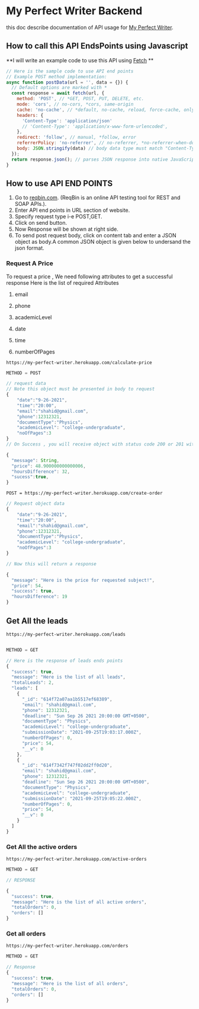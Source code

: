 # My Perfect Writer Backend

this doc describe documentation of API usage for [My Perfect Writer](https://www.myperfectwriter.net/).

## How to call this API EndsPoints using Javascript

**I will write an example code to use this API using [Fetch](https://developer.mozilla.org/en-US/docs/Web/API/Fetch_API/Using_Fetch) **

```javascript
// Here is the sample code to use API end points
// Example POST method implementation:
async function postData(url = '', data = {}) {
  // Default options are marked with *
  const response = await fetch(url, {
    method: 'POST', // *GET, POST, PUT, DELETE, etc.
    mode: 'cors', // no-cors, *cors, same-origin
    cache: 'no-cache', // *default, no-cache, reload, force-cache, only-if-cached
    headers: {
      'Content-Type': 'application/json'
      // 'Content-Type': 'application/x-www-form-urlencoded',
    },
    redirect: 'follow', // manual, *follow, error
    referrerPolicy: 'no-referrer', // no-referrer, *no-referrer-when-downgrade, origin, origin-when-cross-origin, same-origin, strict-origin, strict-origin-when-cross-origin, unsafe-url
    body: JSON.stringify(data) // body data type must match "Content-Type" header
  });
  return response.json(); // parses JSON response into native JavaScript objects
}

```
## How to use API END POINTS

1. Go to [reqbin.com](https://reqbin.com/). (ReqBin is an online API testing tool for REST and SOAP APIs.).
2. Enter API end points in URL section of website.
3. Specify request type i-e POST,GET.
4. Click on send button.
5. Now Response will be shown at right side.
6. To send post request body, click on content tab and enter a JSON object as body.A common JSON object is given below to undersand the json format.

### Request A Price

To request a price , We need following attributes to get a successful response 
Here is the list of required Attributes

1. email

2. phone

3. academicLevel

4. date

5. time

6. numberOfPages

```http
https://my-perfect-writer.herokuapp.com/calculate-price
```

```javascript
METHOD = POST
```

```javascript
// request data 
// Note this object must be presented in body to request 
{
    "date":"9-26-2021", 
    "time":"20:00", 
    "email":"shahid@gmail.com", 
    "phone":12312321, 
    "documentType":"Physics", 
    "academicLevel": "college-undergraduate",
    "noOfPages":3
}
// On Success , you will receive object with status code 200 or 201 with object like this 

{
  "message": String,
  "price": 48.900000000000006,
  "hoursDifference": 32,
  "sucess":true,
}

```

```http
POST = https://my-perfect-writer.herokuapp.com/create-order
```

```javascript
// Request object data 
{
    "date":"9-26-2021", 
    "time":"20:00", 
    "email":"shahid@gmail.com", 
    "phone":12312321, 
    "documentType":"Physics", 
    "academicLevel": "college-undergraduate",
    "noOfPages":3
}

// Now this will return a response

{
  "message": "Here is the price for requested subject!",
  "price": 54,
  "success": true,
  "hoursDifference": 19
}

```
## Get All the leads

```http
https://my-perfect-writer.herokuapp.com/leads
```

```javascript

METHOD = GET

// Here is the response of leads ends points
{
  "success": true,
  "message": "Here is the list of all leads",
  "totalLeads": 2,
  "leads": [
    {
      "_id": "614f72a07aa1b5517ef68389",
      "email": "shahid@gmail.com",
      "phone": 12312321,
      "deadline": "Sun Sep 26 2021 20:00:00 GMT+0500",
      "documentType": "Physics",
      "academicLevel": "college-undergraduate",
      "submissionDate": "2021-09-25T19:03:17.000Z",
      "numberOfPages": 0,
      "price": 54,
      "__v": 0
    },
    {
      "_id": "614f7342f747f02dd2ff0d20",
      "email": "shahid@gmail.com",
      "phone": 12312321,
      "deadline": "Sun Sep 26 2021 20:00:00 GMT+0500",
      "documentType": "Physics",
      "academicLevel": "college-undergraduate",
      "submissionDate": "2021-09-25T19:05:22.000Z",
      "numberOfPages": 0,
      "price": 54,
      "__v": 0
    }
  ]
}

```

### Get All the active orders

```http
https://my-perfect-writer.herokuapp.com/active-orders
```

```javascript
METHOD = GET

// RESPONSE

{
  "success": true,
  "message": "Here is the list of all active orders",
  "totalOrders": 0,
  "orders": []
}

```

### Get all orders

```http
https://my-perfect-writer.herokuapp.com/orders
```

```javascript
METHOD = GET

// Response 
{
  "success": true,
  "message": "Here is the list of all orders",
  "totalOrders": 0,
  "orders": []
}
```